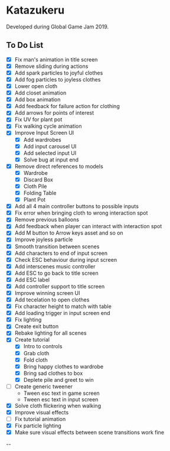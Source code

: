 # Katazukeru

Developed during Global Game Jam 2019.

## To Do List

- [x] Fix man's animation in title screen
- [x] Remove sliding during actions
- [x] Add spark particles to joyful clothes
- [x] Add fog particles to joyless clothes
- [x] Lower open cloth
- [x] Add closet animation
- [x] Add box animation
- [x] Add feedback for failure action for clothing
- [x] Add arrows for points of interest
- [x] Fix UV for plant pot
- [x] Fix walking cycle animation
- [x] Improve Input Screen UI
    - [x] Add wardrobes
    - [x] Add input carousel UI
    - [x] Add selected input UI
    - [x] Solve bug at input end
- [x] Remove direct references to models
    - [x] Wardrobe
    - [x] Discard Box
    - [x] Cloth Pile
    - [x] Folding Table
    - [x] Plant Pot
- [x] Add all 4 main controller buttons to possible inputs
- [x] Fix error when bringing cloth to wrong interaction spot
- [x] Remove previous balloons
- [x] Add feedback when player can interact with interaction spot
- [x] Add M button to Arrow keys asset and so on
- [x] Improve joyless particle
- [x] Smooth transition between scenes
- [x] Add characters to end of input screen
- [x] Check ESC behaviour during input screen
- [x] Add interscenes music controller
- [x] Add ESC to go back to title screen
- [x] Add ESC label
- [x] Add controller support to title screen
- [x] Improve winning screen UI
- [x] Add tecelation to open clothes
- [x] Fix character height to match with table
- [x] Add loading trigger in input screen end
- [x] Fix lighting
- [x] Create exit button
- [x] Rebake lighting for all scenes
- [x] Create tutorial
    - [x] Intro to controls
    - [x] Grab cloth
    - [x] Fold cloth
    - [x] Bring happy clothes to wardrobe
    - [x] Bring sad clothes to box
    - [x] Deplete pile and greet to win
- [ ] Create generic tweener
    - Tween esc text in game screen
    - Tween esc text in input screen
- [x] Solve cloth flickering when walking
- [x] Improve visual effects
- [ ] Fix tutorial animation
- [x] Fix particle lighting
- [x] Make sure visual effects between scene transitions work fine

--
